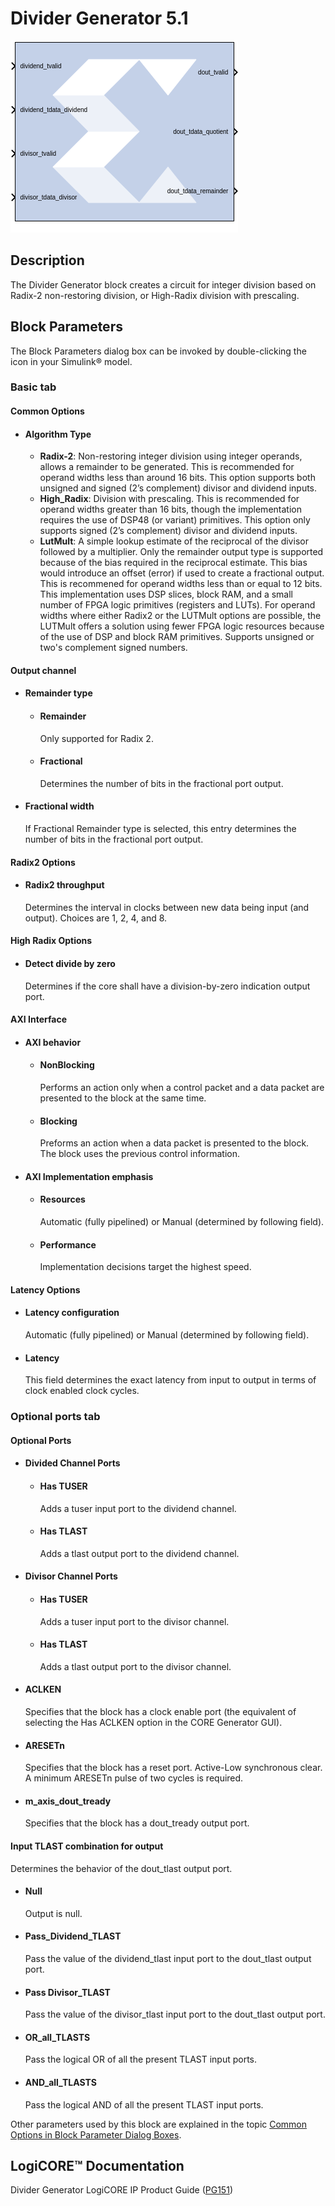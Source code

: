 # Divider Generator 5.1


![](./Images/block.png)

## Description
The Divider Generator block creates a circuit for integer
division based on Radix-2 non-restoring division, or High-Radix division
with prescaling.

## Block Parameters

The Block Parameters dialog box can be invoked by double-clicking the
icon in your Simulink® model.

### Basic tab  
#### Common Options  
* #### Algorithm Type  
  - **Radix-2**: Non-restoring integer division using integer operands, allows
  a remainder to be generated. This is recommended for operand widths
  less than around 16 bits. This option supports both unsigned and
  signed (2’s complement) divisor and dividend inputs.
  - **High_Radix**: Division with prescaling. This is recommended for operand
  widths greater than 16 bits, though the implementation requires the
  use of DSP48 (or variant) primitives. This option only supports signed
  (2’s complement) divisor and dividend inputs.
  - **LutMult**: A simple lookup estimate of the reciprocal of the divisor
  followed by a multiplier. Only the remainder output type is supported
  because of the bias required in the reciprocal estimate. This bias
  would introduce an offset (error) if used to create a fractional
  output. This is recommened for operand widths less than or equal to 12
  bits. This implementation uses DSP slices, block RAM, and a small
  number of FPGA logic primitives (registers and LUTs). For operand
  widths where either Radix2 or the LUTMult options are possible, the
  LUTMult offers a solution using fewer FPGA logic resources because of
  the use of DSP and block RAM primitives. Supports unsigned or two's
  complement signed numbers.

#### Output channel  
* #### Remainder type  
  * #### Remainder  
    Only supported for Radix 2.

  * #### Fractional  
    Determines the number of bits in the fractional port output.

* #### Fractional width  
  If Fractional Remainder type is selected, this entry determines the
number of bits in the fractional port output.

#### Radix2 Options  
* #### Radix2 throughput  
  Determines the interval in clocks between new data being input (and
output). Choices are 1, 2, 4, and 8.

#### High Radix Options  
* #### Detect divide by zero  
  Determines if the core shall have a division-by-zero indication output
port.

#### AXI Interface  
* #### AXI behavior  
  * #### NonBlocking  
    Performs an action only when a control packet and a data packet are
presented to the block at the same time.

  * #### Blocking  
    Preforms an action when a data packet is presented to the block. The
block uses the previous control information.

* #### AXI Implementation emphasis  
  * #### Resources  
    Automatic (fully pipelined) or Manual (determined by following field).

  * #### Performance  
    Implementation decisions target the highest speed.

#### Latency Options  
* #### Latency configuration  
  Automatic (fully pipelined) or Manual (determined by following field).

* #### Latency  
  This field determines the exact latency from input to output in terms of
clock enabled clock cycles.


### Optional ports tab  
#### Optional Ports  
* #### Divided Channel Ports  
  * #### Has TUSER  
    Adds a tuser input port to the dividend channel.

  * #### Has TLAST  
    Adds a tlast output port to the dividend channel.

* #### Divisor Channel Ports  
  * #### Has TUSER  
    Adds a tuser input port to the divisor channel.

  * #### Has TLAST  
    Adds a tlast output port to the divisor channel.

* #### ACLKEN  
  Specifies that the block has a clock enable port (the equivalent of
selecting the Has ACLKEN option in the CORE Generator GUI).

* #### ARESETn  
  Specifies that the block has a reset port. Active-Low synchronous clear.
A minimum ARESETn pulse of two cycles is required.

* #### m_axis_dout_tready  
  Specifies that the block has a dout_tready output port.

#### Input TLAST combination for output  
Determines the behavior of the dout_tlast output port.

* #### Null  
  Output is null.

* #### Pass_Dividend_TLAST  
  Pass the value of the dividend_tlast input port to the dout_tlast output
port.

* #### Pass Divisor_TLAST  
  Pass the value of the divisor_tlast input port to the dout_tlast output
port.

* #### OR_all_TLASTS  
  Pass the logical OR of all the present TLAST input ports.

* #### AND_all_TLASTS  
  Pass the logical AND of all the present TLAST input ports.

Other parameters used by this block are explained in the topic [Common
Options in Block Parameter Dialog
Boxes](common-options-in-block-parameter-dialog-boxes-aa1032308.html).

## LogiCORE™ Documentation

Divider Generator LogiCORE IP Product Guide
([PG151](https://www.xilinx.com/cgi-bin/docs/ipdoc?c=div_gen;v=latest;d=pg151-div-gen.pdf))
